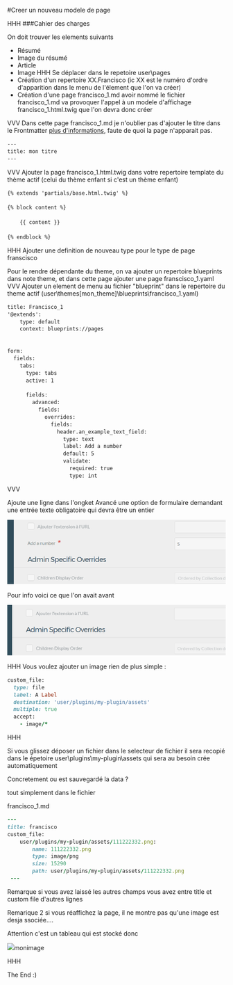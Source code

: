 #Creer un nouveau modele de page

HHH
###Cahier des charges

On doit trouver les elements suivants

- Résumé
- Image du résumé
- Article
- Image
HHH
Se déplacer dans le repetoire user\pages
- Création d'un repertoire XX.Francisco (ic XX est le numéro d'ordre d'apparition dans le menu de l'élement que l'on va créer)
- Création d'une page francisco_1.md 
avoir nommé le fichier francisco_1.md  va provoquer l'appel à un modele d'affichage francisco_1.html.twig que l'on devra donc créer

VVV
Dans cette page francisco_1.md  je n'oublier pas d'ajouter le titre dans le Frontmatter [plus d'informations](https://learn.getgrav.org/content/headers#title), faute de quoi la page n'apparait pas.

```html
---
title: mon titre
---
```

VVV
Ajouter la page francisco_1.html.twig dans votre repertoire template du thème actif (celui du thème enfant si c'est un thème enfant)
```html
{% extends 'partials/base.html.twig' %}

{% block content %}

    {{ content }}

{% endblock %}
```
HHH
Ajouter une definition de nouveau type pour le type de page franscisco

Pour le rendre dépendante du theme, on va ajouter un repertoire blueprints dans note theme, et dans cette page ajouter une page
franscisco_1.yaml
VVV
Ajouter un element de menu au fichier "blueprint" dans le repertoire du theme actif (user\themes\[mon_theme]\blueprints\francisco_1.yaml)

```html
title: Francisco_1
'@extends':
    type: default
    context: blueprints://pages


form:
  fields:
    tabs:
      type: tabs
      active: 1

      fields:
        advanced:
          fields:
            overrides:
              fields:
                header.an_example_text_field:
                  type: text
                  label: Add a number
                  default: 5
                  validate:
                    required: true
                    type: int
```

VVV

Ajoute une ligne dans l'ongket Avancé une option de formulaire demandant une entrée texte obligatoire qui devra être un entier

![image](assets/111222333.png)

Pour info voici ce que l'on avait avant

![image](assets/111222332.png)

HHH
Vous voulez ajouter un image rien de plus simple : 

```ruby
custom_file:
  type: file
  label: A Label
  destination: 'user/plugins/my-plugin/assets'
  multiple: true
  accept:
    - image/*
```    

HHH

Si vous glissez déposer un fichier dans le selecteur de fichier il sera recopié dans le épetoire user\plugins\my-plugin\assets qui sera au besoin crée automatiquement

Concretement ou est sauvegardé la data ?

tout simplement dans le fichier

francisco_1.md
```ruby 
---
title: francisco
custom_file:
    user/plugins/my-plugin/assets/111222332.png:
        name: 111222332.png
        type: image/png
        size: 15290
        path: user/plugins/my-plugin/assets/111222332.png
 ---       
```

Remarque si vous avez laissé les autres champs vous avez entre title et custom file d'autres lignes

Remarique 2 si vous réaffichez la page, il ne montre pas qu'une image est desja ssociée....

Attention c'est un tableau qui est stocké donc

<img src="{{page.header.custom_file|first.path}}">monimage</img>

HHH

The End :)
